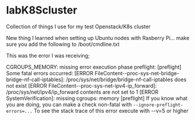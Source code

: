# labK8Scluster
Collection of things I use for my test Openstack/K8s cluster

New thing I learned when setting up Ubuntu nodes with Rasberry Pi... make sure you add the following to /boot/cmdline.txt

This was the error I was receiving;


CGROUPS_MEMORY: missing
error execution phase preflight: [preflight] Some fatal errors occurred:
        [ERROR FileContent--proc-sys-net-bridge-bridge-nf-call-iptables]: /proc/sys/net/bridge/bridge-nf-call-iptables does not exist
        [ERROR FileContent--proc-sys-net-ipv4-ip_forward]: /proc/sys/net/ipv4/ip_forward contents are not set to 1
        [ERROR SystemVerification]: missing cgroups: memory
[preflight] If you know what you are doing, you can make a check non-fatal with `--ignore-preflight-errors=...`
To see the stack trace of this error execute with --v=5 or higher
